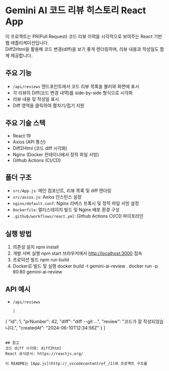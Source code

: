 # Gemini AI 코드 리뷰 히스토리 React App

이 프로젝트는 PR(Pull Request) 코드 리뷰 이력을 시각적으로 보여주는 React 기반 웹 애플리케이션입니다.  
Diff2Html을 활용해 코드 변경(diff)을 보기 좋게 렌더링하며, 리뷰 내용과 작성일도 함께 제공합니다.

## 주요 기능

- `/api/reviews` 엔드포인트에서 코드 리뷰 목록을 불러와 화면에 표시
- 각 리뷰의 Diff(코드 변경 내역)를 side-by-side 형식으로 시각화
- 리뷰 내용 및 작성일 표시
- Diff 영역을 클릭하여 펼치기/접기 지원

## 주요 기술 스택

- React 19
- Axios (API 통신)
- Diff2Html (코드 diff 시각화)
- Nginx (Docker 컨테이너에서 정적 파일 서빙)
- Github Actions (CI/CD)

## 폴더 구조

- `src/App.js`: 메인 컴포넌트, 리뷰 목록 및 diff 렌더링
- `src/axios.js`: Axios 인스턴스 설정
- `nginx/default.conf`: Nginx 리버스 프록시 및 정적 파일 서빙 설정
- `Dockerfile`: 멀티스테이지 빌드 및 Nginx 배포 환경 구성
- `.github/workflows/react.yml`: Github Actions CI/CD 파이프라인

## 실행 방법

1. 의존성 설치
   npm install
2. 개발 서버 실행
   npm start
   브라우저에서 [http://localhost:3000](http://localhost:3000) 접속
3. 프로덕션 빌드
   npm run build
4. Docker로 빌드 및 실행
   docker build -t gemini-ai-review . docker run -p 80:80 gemini-ai-review
## API 예시

- `/api/reviews`  
  ```json
  [
 {
   "id": 1,
   "prNumber": 42,
   "diff": "diff --git ...",
   "review": "코드가 잘 작성되었습니다.",
   "createdAt": "2024-06-10T12:34:56Z"
 }
  ]
 ```

## 참고
코드 diff 시각화: diff2html
React 공식문서: https://reactjs.org/

이 README는 [App.js](http://_vscodecontentref_/1)와 프로젝트 구조를
